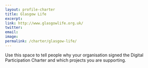```yaml
---
layout: profile-charter
title: Glasgow Life
excerpt: 
link: http://www.glasgowlife.org.uk/
twitter: 
email: 
image: 
permalink: /charter/glasgow-life/ 
---
```


Use this space to tell people why your organisation signed the Digital Participation Charter and which projects you are supporting.
